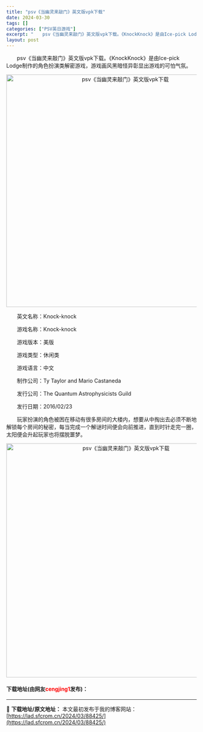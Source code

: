 ```yaml
---
title: "psv《当幽灵来敲门》英文版vpk下载"
date: 2024-03-30
tags: []
categories: ["PSV英日游戏"]
excerpt: "　　psv《当幽灵来敲门》英文版vpk下载。《KnockKnock》是由Ice-pick Lodge制作的角色扮演类解密游戏，游戏画风黑暗怪异彰显出游戏的可怕气氛。 　　英文名称：Knock-knock 　　游戏名称：Knock-knock 　　游戏版本：美版 　　游戏类型：休闲类 　　游戏语言：中&hellip;"
layout: post
---
```


 <p>　　psv《当幽灵来敲门》英文版vpk下载。《KnockKnock》是由Ice-pick Lodge制作的角色扮演类解密游戏，游戏画风黑暗怪异彰显出游戏的可怕气氛。</p> <p align="center"><img align="" border="0" src="https://lad.sfcrom.cn/wp-content/uploads/2024/03/20240330_660775b8d1626.png" width="614" alt="psv《当幽灵来敲门》英文版vpk下载" /></p> <p>　　英文名称：Knock-knock</p> <p>　　游戏名称：Knock-knock</p> <p>　　游戏版本：美版</p> <p>　　游戏类型：休闲类</p> <p>　　游戏语言：中文</p> <p>　　制作公司：Ty Taylor and Mario Castaneda</p> <p>　　发行公司：The Quantum Astrophysicists Guild</p> <p>　　发行日期：2016/02/23</p> <p>　　玩家扮演的角色被困在移动有很多房间的大楼内，想要从中掏出去必须不断地解锁每个房间的秘密，每当完成一个解谜时间便会向前推进，直到时针走完一圈，太阳便会升起玩家也将摆脱噩梦。</p> <p align="center"><img align="" border="0" src="https://lad.sfcrom.cn/wp-content/uploads/2024/03/20240330_660775b9c1cd3.png" width="618" alt="psv《当幽灵来敲门》英文版vpk下载" /></p> <p><h4>下载地址(由网友<font color="red">cengjing1</font>发布)：</h4></p> 

---
📖 **下载地址/原文地址：** 本文最初发布于我的博客网站：[https://lad.sfcrom.cn/2024/03/88425/](https://lad.sfcrom.cn/2024/03/88425/)
